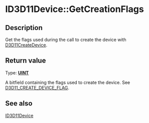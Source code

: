 # ID3D11Device::GetCreationFlags

## Description

Get the flags used during the call to create the device with [D3D11CreateDevice](https://learn.microsoft.com/windows/desktop/api/d3d11/nf-d3d11-d3d11createdevice).

## Return value

Type: **[UINT](https://learn.microsoft.com/windows/desktop/WinProg/windows-data-types)**

A bitfield containing the flags used to create the device. See [D3D11_CREATE_DEVICE_FLAG](https://learn.microsoft.com/windows/desktop/api/d3d11/ne-d3d11-d3d11_create_device_flag).

## See also

[ID3D11Device](https://learn.microsoft.com/windows/desktop/api/d3d11/nn-d3d11-id3d11device)